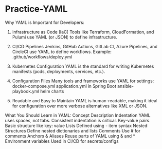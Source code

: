# Practice-YAML
Why YAML is Important for Developers:
1. Infrastructure as Code (IaC)
Tools like Terraform, CloudFormation, and Pulumi use YAML (or JSON) to define infrastructure.

2. CI/CD Pipelines
Jenkins, GitHub Actions, GitLab CI, Azure Pipelines, and CircleCI use YAML to define workflows.
Example: .github/workflows/deploy.yml

3. Kubernetes Configuration
YAML is the standard for writing Kubernetes manifests (pods, deployments, services, etc.).

4. Configuration Files
Many tools and frameworks use YAML for settings:
docker-compose.yml
application.yml in Spring Boot
ansible-playbook.yml
helm charts

5. Readable and Easy to Maintain
YAML is human-readable, making it ideal for configuration over more verbose alternatives like XML or JSON.

What You Should Learn in YAML:
Concept                      	Description
Indentation	                  YAML uses spaces, not tabs. Consistent indentation is critical.
Key-value pairs	              Basic structure like key: value
Lists	                        Defined using - item syntax
Nested Structures	            Define nested dictionaries and lists
Comments	                    Use # for comments
Anchors & Aliases	            Reuse parts of YAML using & and *
Environment variables	        Used in CI/CD for secrets/configs
